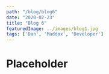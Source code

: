 ```yaml
---
path: "/blog/blog6"
date: "2020-02-23"
title: "Blog 6"
featuredImage: ../images/blog1.jpg
tags: ['Dan', 'Maddox', 'Developer']
---
```


# Placeholder
